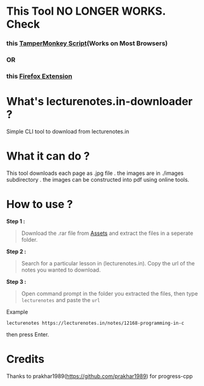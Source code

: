 # This Tool NO LONGER WORKS. Check 

### this [TamperMonkey Script](https://github.com/Nithin005/lecturenotes.in-dl.tampermonkey)(Works on Most Browsers) 

### OR 

### this [Firefox Extension](https://github.com/Nithin005/lecturenotes.in-chrome-extension)



# What's lecturenotes.in-downloader ?

Simple CLI tool to download from lecturenotes.in

# What it can do ?
This tool downloads each page as .jpg file . 
the images are in ./images subdirectory . the images can be constructed into pdf using online tools.

# How to use ?
**Step 1 :**
> Download the .rar file from [Assets](https://github.com/Nithin005/lecturenotes.in-downloader/releases) and extract the files in a seperate folder.
<!--- > Download the .exe file from [Assets](https://github.com/Nithin005/lecturenotes.in-downloader/releases "Download Executable") .Download all **.dll**  and **.exe** files and place the files in a seperate folder. --->

**Step 2 :**

>Search for a particular lesson in  (lecturenotes.in). Copy the url of the notes you wanted to download.

**Step 3 :**

>Open command prompt in the folder you extracted the files, then type `lecturenotes` and paste the `url`

Example

```shell
lecturenotes https://lecturenotes.in/notes/12168-programming-in-c
```

then press Enter.

# Credits
Thanks to prakhar1989(https://github.com/prakhar1989) for progress-cpp
